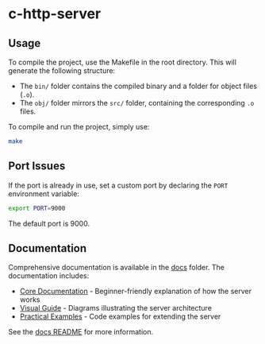 # c-http-server

## Usage

To compile the project, use the Makefile in the root directory. This will generate the following structure:
- The `bin/` folder contains the compiled binary and a folder for object files (`.o`).
- The `obj/` folder mirrors the `src/` folder, containing the corresponding `.o` files.

To compile and run the project, simply use:

```bash
make
```

## Port Issues

If the port is already in use, set a custom port by declaring the `PORT` environment variable:

```bash
export PORT=9000
```

The default port is 9000.

## Documentation

Comprehensive documentation is available in the [docs](docs) folder. The documentation includes:

- [Core Documentation](docs/DOCUMENTATION.md) - Beginner-friendly explanation of how the server works
- [Visual Guide](docs/VISUAL_GUIDE.md) - Diagrams illustrating the server architecture
- [Practical Examples](docs/EXAMPLES.md) - Code examples for extending the server

See the [docs README](docs/README.md) for more information.